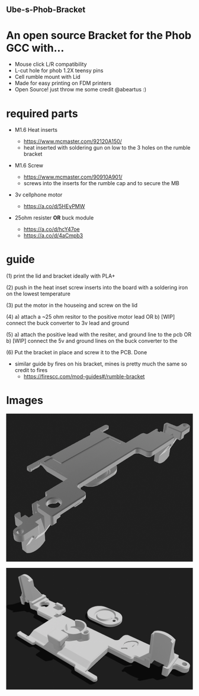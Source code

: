 ## Ube-s-Phob-Bracket

# An open source Bracket for the Phob GCC with...
 - Mouse click L/R compatibility 
 - L-cut hole for phob 1.2X teensy pins
 - Cell rumble mount with Lid
 - Made for easy printing on FDM printers
 - Open Source! just throw me some credit @abeartus :)
 
# required parts
 - M1.6 Heat inserts
     - https://www.mcmaster.com/92120A150/
     - heat inserted with soldering gun on low to the 3 holes on the rumble bracket

 - M1.6 Screw 
     - https://www.mcmaster.com/90910A901/
     - screws into the inserts for the rumble cap and to secure the MB

 - 3v cellphone motor
     - https://a.co/d/5HEyPMW

 - 25ohm resister **OR** buck module 
     - https://a.co/d/hcY47oe
     - https://a.co/d/4aCmpb3

# guide

 (1) print the lid and bracket ideally with PLA+

 (2) push in the heat inset screw inserts into the board with a soldering iron on the lowest temperature

 (3) put the motor in the houseing and screw on the lid

 (4) a) attach a ~25 ohm resitor to the positive motor lead
    OR
     b) [WIP] connect the buck converter to 3v lead and ground

 (5) a) attach the positive lead with the resiter, and ground line to the pcb
    OR
     b) [WIP] connect the 5v and ground lines on the buck converter to the 

 (6) Put the bracket in place and screw it to the PCB. Done

 - similar guide by fires on his bracket, mines is pretty much the same so credit to fires 
    - https://firescc.com/mod-guides#/rumble-bracket

# Images
![Alt text](./images/UR-GCC-2.png)

![Alt text](./images/UR-GCC-3.png)